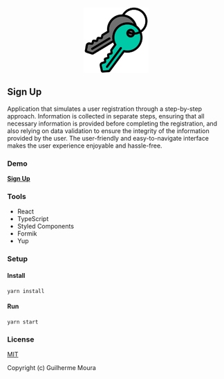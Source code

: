 <p align="center">
  <img
		style="object: contain; height: 150px"
		src="https://raw.githubusercontent.com/glhrmoura/sign-up/main/src/static/images/logo.png"
	/>
</p>

## Sign Up

Application that simulates a user registration through a step-by-step approach. Information is collected in separate steps, ensuring that all necessary information is provided before completing the registration, and also relying on data validation to ensure the integrity of the information provided by the user. The user-friendly and easy-to-navigate interface makes the user experience enjoyable and hassle-free.

### Demo

[**Sign Up**](https://capable-kulfi-3d8c43.netlify.app)

### Tools

- React
- TypeScript
- Styled Components
- Formik
- Yup

### Setup

#### Install

```
yarn install
```

#### Run

```
yarn start
```

### License

[MIT](https://github.com/glhrmoura/sign-up/blob/main/LICENSE)

Copyright (c) Guilherme Moura

